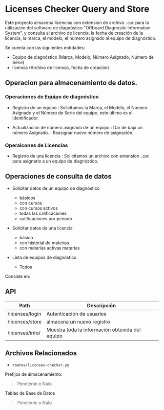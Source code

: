 # Licenses Checker Query and Store

Este proyecto almacena licencias con extension de archivo `.dat` para la utilización del software de diagnóstico "Offboard Diagnostic Information System", y consulta el archivo de licencia, la fecha de creación de la licencia, la marca, el modelo, el numero asignado al equipo de diagnóstico.

Se cuenta con las siguientes entidades:
- Equipo de diagnóstico (Marca, Modelo, Número Asignado, Número de Serie)
- licencia (Archivo de licencia, fecha de creación)



## Operacion para almacenamiento de datos.

### Operaciones de Equipo de diagnóstico
- Registro de un equipo
: Solicitamos la Marca, el Modelo, el Número Asignado y el Número de Serie del equipo, este último es el identificador.

- Actualización de número asignado de un equipo
: Dar de baja un número Asignado.
: Reasignar nuevo número de asignación.

### Operaicones de Licencias
- Registro de una licencia
: Solicitamos un archivo con extension `.dat` para asignarlo a un equipo de diagnóstico.



## Operaciones de consulta de datos

 - Solicitar datos de un equipo de diagnóstico
    - básicos
    - con cursos
    - con cursos activos
    - todas las calificaciones
    - calificaciones por periodo
 - Solicitar datos de una licencia
    - básico
    - con historial de materias
    - con materias activas materias

 - Lista de equipos de diagnóstico
    - Todos

Consiste en:

## API

| Path                  | Descripción                                     |
| --------------------- | ----------------------------------------------- |
| /licenses/login       | Autenticación de usuarios                       |
| /licenses/store       | almacena un nuevo registro                      |
| /licenses/info/<id>   | Muestra toda la información obtenida del equipo |


## Archivos Relacionados

 - `routes/licenses-checker.py`

Prefijos de almacenamiento:

> Pendiente o Nulo

Tablas de Base de Datos

> Pendiente o Nulo
